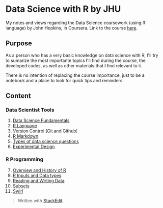 # Data Science with R by JHU

My notes and views regarding the Data Science coursework (using R language) by John Hopkins, in Coursera.
Link to the course [here](https://www.coursera.org/specializations/jhu-data-science).

## Purpose

As a person who has a very basic knowledge on data science with R, I'll try to sumarize the most importante topics I'll find during the course,  the developed codes, as well as other materials that I find relevant to it.

There is no intention of replacing the course importance, just to be a notebook and a place to look for quick tips and reminders. 

## Content

### Data Scientist Tools
1. [Data Science Fundamentals](https://github.com/cauabernardino/Data-Science-By-John-Hopkins/blob/master/01%20-%20Data%20Scientist%20Tools/Lesson%2001.md)
2. [R Language](https://github.com/cauabernardino/Data-Science-By-John-Hopkins/blob/master/01%20-%20Data%20Scientist%20Tools/Lesson%2002.md)
3. [Version Control (Git and Github)](https://github.com/cauabernardino/Data-Science-By-John-Hopkins/blob/master/01%20-%20Data%20Scientist%20Tools/Lesson%2003.md)
4. [R Markdown](https://github.com/cauabernardino/Data-Science-By-John-Hopkins/blob/master/01%20-%20Data%20Scientist%20Tools/Lesson%2004.md)
5. [Types of data science questions](https://github.com/cauabernardino/Data-Science-By-John-Hopkins/blob/master/01%20-%20Data%20Scientist%20Tools/Lesson%2005.md)
6. [Experimental Design](https://github.com/cauabernardino/Data-Science-By-John-Hopkins/blob/master/01%20-%20Data%20Scientist%20Tools/Lesson%2006.md)

### R Programming

7. [Overview and History of R](https://github.com/cauabernardino/Data-Science-By-John-Hopkins/blob/master/02%20-%20R%20Programming/Lesson%2007.md)
8. [R Inputs and Data types](https://github.com/cauabernardino/Data-Science-By-John-Hopkins/blob/master/02%20-%20R%20Programming/Lesson%2008.md)
9. [Reading and Writing Data](https://github.com/cauabernardino/Data-Science-By-John-Hopkins/blob/master/02%20-%20R%20Programming/Lesson%2009.md)
10. [Subsets](https://github.com/cauabernardino/Data-Science-By-John-Hopkins/blob/master/02%20-%20R%20Programming/Lesson%2010.md)
11. [Swirl](https://github.com/cauabernardino/Data-Science-By-John-Hopkins/blob/master/02%20-%20R%20Programming/Lesson%2011.md)

> Written with [StackEdit](https://stackedit.io/).
<!--stackedit_data:
eyJoaXN0b3J5IjpbLTMwOTkyODAyLC0xNzA1MjExNDMsMTU3Nj
QzMDgyMywxNTQ4MTUzNDE0LC0xNjM1NTE0MjA3LC01MzU0NTQ1
OTksLTIxNDMzMDI0NywtNzQ0MDAyMTU3LC04MjY4NjAxODUsMT
MzMDM2NjQ1NCwtOTY1NTIwODExLC0xODA1MTQyNzk0LDc4ODY5
MTY4Nl19
-->
